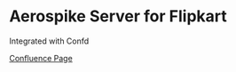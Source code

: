 # Aerospike Server for Flipkart

Integrated with Confd

[Confluence Page](https://confluence.fkinternal.com/display/3PSKB/Aerospike-Server)
